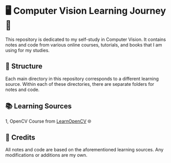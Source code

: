 # 🖥️ Computer Vision Learning Journey 🚀

This repository is dedicated to my self-study in Computer Vision. It contains notes and code from various online courses, tutorials, and books that I am using for my studies.

## 📂 Structure

Each main directory in this repository corresponds to a different learning source. Within each of these directories, there are separate folders for notes and code.

## 📚 Learning Sources
1, OpenCV Course from [LearnOpenCV](https://learnopencv.com/) 🌐

## 💼 Credits

All notes and code are based on the aforementioned learning sources. Any modifications or additions are my own.
